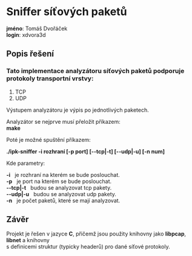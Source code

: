 Sniffer síťových paketů
=============================
__jméno__: Tomáš Dvořáček  
__login__: xdvora3d

Popis řešení
---------
### Tato implementace analyzátoru síťových paketů podporuje protokoly transportní vrstvy:
1. TCP
2. UDP  

Výstupem analyzátoru je výpis po jednotlivých paketech.  
 

Analyzátor se nejprve musí přeložit příkazem:  
__make__

Poté je možné spuštění příkazem:  
 
__./ipk-sniffer -i rozhraní [-p ­­port] [--tcp|-t] [--udp|-u] [-n num]__  

Kde parametry:  

__-i__ &nbsp; je rozhraní na kterém se bude poslouchat.  
__-p__ &nbsp; je port na kterém se bude poslouchat.  
__--tcp|-t__ &nbsp; budou se analyzovat tcp pakety.  
__--udp|-u__ &nbsp; budou se analyzovat udp pakety.  
__-n__ &nbsp; je počet paketů, které se mají analyzovat.

## Závěr
Projekt je řešen v jazyce __C__, přičemž jsou použity knihovny  jako __libpcap__, __libnet__ a knihovny  
s definicemi struktur (typicky headerů) pro dané síťové protokoly.  
